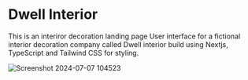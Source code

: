 # Dwell Interior

This is an interiror decoration landing page User interface for a fictional interior decoration company called Dwell interior build using Nextjs, TypeScript and Tailwind CSS for styling.

![Screenshot 2024-07-07 104523](https://github.com/khaymanii/Dwell-Interior/assets/116851212/3c3e5c6f-0d0d-4f0e-b989-55a4dd990b61)

